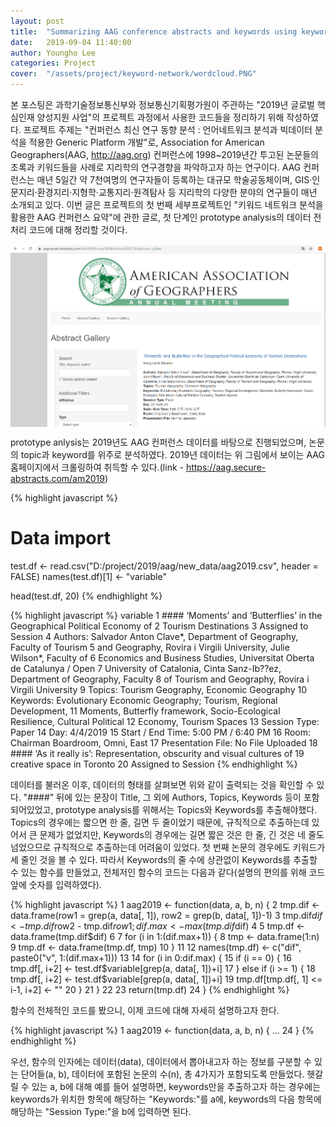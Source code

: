 ```yaml
---
layout: post
title:  "Summarizing AAG conference abstracts and keywords using keywords network analysis (1)"
date:   2019-09-04 11:40:00
author: Youngho Lee
categories: Project
cover:  "/assets/project/keyword-network/wordcloud.PNG"
---
```


본 포스팅은 과학기술정보통신부와 정보통신기획평가원이 주관하는 "2019년 글로벌 핵심인재 양성지원 사업"의 프로젝트 과정에서 사용한 코드들을 정리하기 위해 작성하였다. 프로젝트 주제는 "컨퍼런스 최신 연구 동향 분석 : 언어네트워크 분석과 빅데이터 분석을 적용한 Generic Platform 개발"로, Association for American Geographers(AAG, http://aag.org) 컨퍼런스에 1998~2019년간 투고된 논문들의 초록과 키워드들을 사례로 지리학의 연구경향을 파악하고자 하는 연구이다. AAG 컨퍼런스는 매년 5일간 약 7천여명의 연구자들이 등록하는 대규모 학술공동체이며, GIS·인문지리·환경지리·지형학·교통지리·원격탐사 등 지리학의 다양한 분야의 연구들이 매년 소개되고 있다. 이번 글은 프로젝트의 첫 번째 세부프로젝트인 "키워드 네트워크 분석을 활용한 AAG 컨퍼런스 요약"에 관한 글로, 첫 단계인 prototype analysis의 데이터 전처리 코드에 대해 정리할 것이다.

<img src = "/assets/project/keyword-network/aagWebsite.PNG" title = "plot1" alt = "plot1" width = "1008" style = "display: block; margin: auto;" />

prototype anlysis는 2019년도 AAG 컨퍼런스 데이터를 바탕으로 진행되었으며, 논문의 topic과 keyword를 위주로 분석하였다. 2019년 데이터는 위 그림에서 보이는 AAG 홈페이지에서 크롤링하여 취득할 수 있다.(link - https://aag.secure-abstracts.com/am2019)

{% highlight javascript %}
# Data import
test.df <- read.csv("D:/project/2019/aag/new_data/aag2019.csv", header = FALSE)
names(test.df)[1] <- "variable"

head(test.df, 20)
{% endhighlight %}

{% highlight javascript %}                                                variable
1  ####  ‘Moments’ and ‘Butterflies’ in the Geographical Political Economy of
2  Tourism Destinations
3  Assigned to Session
4  Authors: Salvador Anton Clave*, Department of Geography, Faculty of Tourism
5  and Geography, Rovira i Virgili University, Julie Wilson*, Faculty of
6  Economics and Business Studies, Universitat Oberta de Catalunya / Open
7  University of Catalonia, Cinta Sanz-Ib??ez, Department of Geography, Faculty
8  of Tourism and Geography, Rovira i Virgili University
9  Topics: Tourism Geography, Economic Geography
10 Keywords: Evolutionary Economic Geography; Tourism, Regional Development,
11 Moments, Butterfly framework, Socio-Ecological Resilience, Cultural Political
12 Economy, Tourism Spaces
13 Session Type: Paper
14 Day: 4/4/2019
15 Start / End Time: 5:00 PM / 6:40 PM
16 Room: Chairman Boardroom, Omni, East
17 Presentation File:  No File Uploaded
18 ####  ‘As it really is’: Representation, obscurity and visual cultures of
19 creative space in Toronto
20 Assigned to Session
{% endhighlight %}

데이터를 불러온 이후, 데이터의 형태를 살펴보면 위와 같이 출력되는 것을 확인할 수 있다. "####" 뒤에 있는 문장이 Title, 그 외에 Authors, Topics, Keywords 등이 포함되어있었고, prototype analysis를 위해서는 Topics와 Keywords를 추출해야했다. Topics의 경우에는 짧으면 한 줄, 길면 두 줄이었기 때문에, 규칙적으로 추출하는데 있어서 큰 문제가 없었지만, Keywords의 경우에는 길면 짧은 것은 한 줄, 긴 것은 네 줄도 넘었으므로 규칙적으로 추출하는데 어려움이 있었다. 첫 번째 논문의 경우에도 키워드가 세 줄인 것을 볼 수 있다. 따라서 Keywords의 줄 수에 상관없이 Keywords를 추출할 수 있는 함수를 만들었고, 전체저인 함수의 코드는 다음과 같다(설명의 편의를 위해 코드 앞에 숫자를 입력하였다).

{% highlight javascript %}
1  aag2019 <- function(data, a, b, n) {
2    tmp.dif <- data.frame(row1 = grep(a, data[, 1]), row2 = grep(b, data[, 1])-1)
3    tmp.dif$dif <- tmp.dif$row2 - tmp.dif$row1; dif.max <- max(tmp.dif$dif)
4
5    tmp.df <- data.frame(tmp.dif$dif)
6
7    for (i in 1:(dif.max+1)) {
8      tmp <- data.frame(1:n)
9      tmp.df <- data.frame(tmp.df, tmp)
10   }
11
12   names(tmp.df) <- c("dif", paste0("v", 1:(dif.max+1)))
13
14   for (i in 0:dif.max) {
15     if (i == 0) {
16       tmp.df[, i+2] <- test.df$variable[grep(a, data[, 1])+i]
17     } else if (i >= 1) {
18       tmp.df[, i+2] <- test.df$variable[grep(a, data[, 1])+i]
19       tmp.df[tmp.df[, 1] <= i-1, i+2] <- ""
20     }
21   }
22
23   return(tmp.df)
24 }
{% endhighlight %}

함수의 전체적인 코드를 봤으니, 이제 코드에 대해 자세히 설명하고자 한다.

{% highlight javascript %}
1  aag2019 <- function(data, a, b, n) {
...
24 }
{% endhighlight %}

우선, 함수의 인자에는 데이터(data), 데이터에서 뽑아내고자 하는 정보를 구분할 수 있는 단어들(a, b), 데이터에 포함된 논문의 수(n), 총 4가지가 포함되도록 만들었다. 헷갈릴 수 있는 a, b에 대해 예를 들어 설명하면, keywords만을 추출하고자 하는 경우에는 keywords가 위치한 항목에 해당하는 "Keywords:"를 a에, keywords의 다음 항목에 해당하는 "Session Type:"을 b에 입력하면 된다.